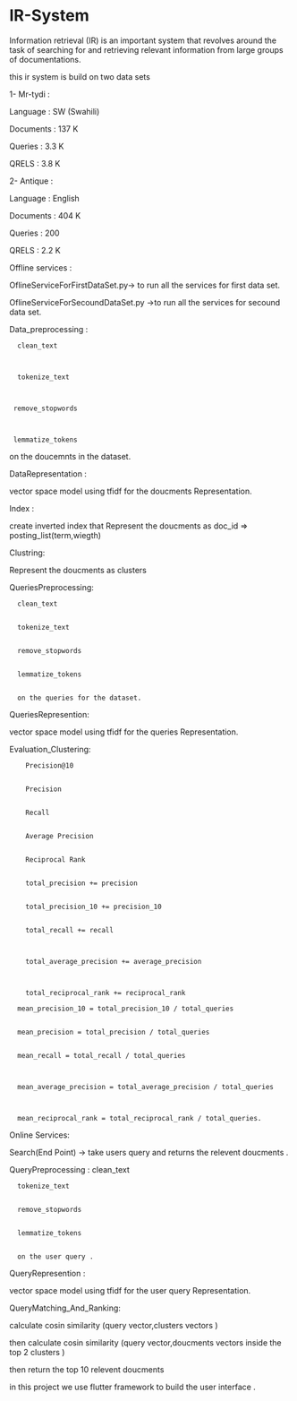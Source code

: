 # IR-System
Information retrieval (IR) is an important system that revolves around the task of searching for and retrieving relevant information from large groups of documentations.







this ir system is build on two data sets 




1-	Mr-tydi :


Language : SW (Swahili)


Documents : 137 K 


Queries : 3.3 K


QRELS : 3.8 K

2-	Antique :


Language : English


Documents : 404 K 


Queries : 200


QRELS : 2.2 K


Offline services :



OflineServiceForFirstDataSet.py-> to run all the services for first data set.



OflineServiceForSecoundDataSet.py ->to run all the services for secound data set.




Data_preprocessing :


      clean_text
   
   
   
      tokenize_text
   
   
   
     remove_stopwords
   
   
   
     lemmatize_tokens
   
   
   
   
   on the doucemnts in the dataset.
   
   
   
   
   
   
DataRepresentation :


vector space model using tfidf for the doucments Representation.




Index :


create inverted index that Represent the doucments as doc_id => posting_list(term,wiegth)



Clustring:


Represent the doucments as clusters 




QueriesPreprocessing:


      clean_text
      
      
      tokenize_text
      
      
      remove_stopwords
      
      
      lemmatize_tokens  
      
      
      on the queries for the dataset.
      
      
      
      
      
QueriesRepresention:   


vector space model using tfidf for the queries Representation.  





Evaluation_Clustering:

        Precision@10
        
        
        Precision
        
        
        Recall
        
        
        Average Precision
        
        
        Reciprocal Rank
        
        
        total_precision += precision
        
        
        total_precision_10 += precision_10
        
        
        total_recall += recall
        
        
        
        total_average_precision += average_precision
        
        
        
        total_reciprocal_rank += reciprocal_rank
       
      mean_precision_10 = total_precision_10 / total_queries
   
   
      mean_precision = total_precision / total_queries
   
   
      mean_recall = total_recall / total_queries
   
   
   
      mean_average_precision = total_average_precision / total_queries
   
   
   
      mean_reciprocal_rank = total_reciprocal_rank / total_queries.
   
   
   
   
   
Online Services:


Search(End Point) -> take users query and returns the relevent doucments .



QueryPreprocessing :
     clean_text
     
     
      tokenize_text
      
      
      remove_stopwords
      
      
      lemmatize_tokens   
      
      
      on the user query .
      
      
      
QueryRepresention :    


vector space model using tfidf for the user query Representation.  




QueryMatching_And_Ranking:


calculate cosin similarity (query vector,clusters vectors )


then calculate cosin similarity (query vector,doucments vectors inside the top 2 clusters )


then return the top 10 relevent doucments




in this project we use flutter framework to build the user interface .



